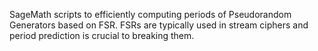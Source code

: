 SageMath scripts to efficiently computing periods of Pseudorandom Generators based on FSR. FSRs are typically used in stream ciphers and period prediction is crucial to breaking them.
